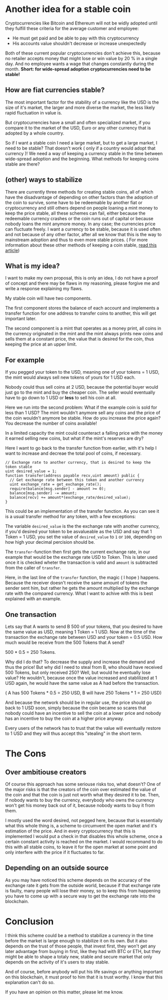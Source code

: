 # Another idea for a stable coin
Cryptocurrencies like Bitcoin and Ethereum will not be widly adopted 
until they fulfill these criteria for the average customer and employee: 
- He must get paid and be able to pay with this cryptocurrency 
- His accounts value shouldn't decrease or increase unexpectedly 

Both of these current popular cryptocurrencies don't achieve this, 
because no retailer accepts money that might lose or win value 
by 20 % in a single day. And no employee wants a wage that 
changes constantly during the month. 
**Short: for wide-spread 
adoption cryptocurrencies need to be stable!**

## How are fiat currencies stable? 
The most important factor for the stability of a currency like the USD is the 
size of it's market, the larger and more diverse the market, the less likely rapid fluctuation 
in value is.

But cryptocurrencies have a small and often specialized market, if you compare it to the market of the USD, 
Euro or any other currency that is adopted by a whole country.

So if I want a stable coin I need a large market, but to get a large market, I need to be stable? 
That doesn't work ( only if a country would adopt that currency )! 
We need a way of keeping a currency stable in the time between wide-spread adoption and the beginning.
What methods for keeping coins stable are there? 

## (other) ways to stabilize 
There are currently three methods for creating stable coins, 
all of which have the disadvantage of depending on other factors 
than the adoption of the coin to survive, some have to be redeemable 
by another fiat or cryptocurrency and still others depend on people 
loaning a mint money to keep the price stable, 
all these schemes can fail, either because 
the redeemable currency crashes or the coin runs out 
of capital or because nobody loans the mint anymore money. 
In any case; the currencies price can fluctuate freely. 
I want a currency to be stable, because it is used often 
and not because of any other factor, after all we know 
that this is the way to mainstream adoption and thus to even more stable prices. 
( For more information about these other methods of keeping a coin stable, [read this article](https://hackernoon.com/stablecoins-designing-a-price-stable-cryptocurrency-6bf24e2689e5)) 

## What is my idea? 
I want to make my own proposal, this is only an idea, 
I do not have a proof of concept and there may be flaws in my reasoning, 
please forgive me and write a response explaining my flaws. 

My stable coin will have two components.

The first component stores the balance of each account 
and implements a transfer function for 
one address to transfer coins to another,
this will get important later. 

The second component is a mint that operates as a money print,
all coins in the currency originated in the mint and the mint always prints new coins and sells them
at a constant price, the value that is desired for the coin, 
thus keeping the price at an upper limit. 

## For example 
If you pegged your token to the USD, 
meaning one of your tokens = 1 USD, 
the mint would always sell new tokens 
of yours for 1 USD each. 

Nobody could thus sell coins at 2 USD, 
because the potential buyer would just 
go to the mint and buy the cheaper coin. 
The seller would eventually have to go 
down to 1 USD or **less** to sell his coin 
at all.

Here we run into the second problem:
What if the example coin is sold for less than 1 USD?
The mint wouldn't anymore sell any coins and the price 
of the coin wouldn't anymore be stable. 
How do you increase the price again? 
You decrease the number of coins available!

In a limited capacity the mint could counteract a falling price 
with the money it earned selling new coins, 
but what if the mint's reserves are dry?  

Here I want to go back to the transfer function from earlier, 
with it's help I want to increase and decreae the total pool of coins, if necessary.
```solidity
// Exchange rate to another currency, that is desired to keep the token stable
uint desired_value = 1; 
function transfer(address payable recv,uint amount) public {
  // Get exchange rate between this token and another currency
  uint exchange_rate = get_exchange_rate();
  require(balance[msg.sender] - amount >= 0);
  balance[msg.sender] -= amount;
  balance[recv] += amount*(exchange_rate/desired_value);
} 
```
This could be an implementation of the transfer function. 
As you can see it is a usual transfer method for any token, 
with a few exceptions:

The variable `desired_value` is the the exchange rate
with another currency, if you'd desired your token to
be asvalueable as the USD and say that 1 Token = 1 USD, you set
the value of `desired_value` to `1` or `100`,
depending on how high your decimal percision
should be.

The `transfer`-function then
first gets the current exchange rate, in our
example that would be the exchange rate USD to Token.
This is later used once it is checked wheter the
transaction is valid and `amount` is subtracted
from the caller of `transfer`.

Here, in the last line of the `transfer` function,
the magic ( I hope ) happens.
Because the receiver doesn't receive the same amount of
tokens the sender sent him, but rather he gets the amount
multiplied by the exchange rate with the compared currency.
What I want to achive with this is best explained with an
example.

## One transaction 
Lets say that  A wants to send B 500 of your tokens,
that you desired to have the same value as USD, 
meaning 1 Token = 1 USD.
Now at the time of the transaction the exchange rate
between USD and your token = 0.5 USD.
How much would be receive from the 500 Tokens that A send?

500 * 0.5 = 250 Tokens.

Why did I do that?
To decrease the supply and increase the demand and thus the price!
But why did I need to steal from B, who should have received 500 Tokens,
but only received 250?
Well, but would he eventually lose value?
He wouldn't, because once the value increased and
stablilized at 1 USD again, he would have the same
value as A had before the transaction.

( A has 500 Tokens * 0.5 = 250 USD, B will have 250 Tokens * 1 = 250 USD)

And because the network should be in regular use,
the price should go back to 1 USD soon,
simply because the coin became so scares
that nobody could have an incentive to
sell the coin at a lower price and nobody
has an incentive to buy the coin at a higher
price anyway.

Every users of the network has to trust that
the value will eventually restore to 1 USD
and they will thus accept this "stealing"
in the short term.

# The Cons

## Over ambitiouse creators
Of course this approach has some seriouse risks
too, what doesn't?
One of the major risks is that the creators of
the coin over estimated the value of the coin
and that the coin is just not worth what they
desired it to be. 
Then, if nobody wants to buy the currency,
everybody who owns the currency won't get his money back out of it,
because nobody wants to buy it from them.

I mostly used the word desired,
not pegged here, because that is essentially
what this whole thing is, a scheme to circumvent 
the open market and it's estimation of the price.
And in every cryptocurrency that this is implemented
I would put a check in that disables this whole
scheme, once a certain constant activity is reached
on the market.
I would recommand to do this with all stable coins,
to leave it for the open market at some point and
only interfere with the price if it fluctuates to far.

## Depending on an outside source
As you may have noticed this scheme
depends on the accuracy of the exchange 
rate it gets from the outside world, because
if that exchange rate is faulty, many people
will lose their money, so to keep this from
happening you have to come up with a secure
way to get the exchange rate into the blockchain.


# Conclusion
I think this scheme could be a method to stabilize
a currency in the time before the market is large
enough to stabilize it on its own.
But it also depends on the trust of those people,
that invest first, they won't get any later 
advantage from buying in first, like they had
with BTC or ETH, but they might be able to shape
a totaly new, stable and secure market that only
depends on the activity of it's users to stay stable.

And of course, before anybody will put his life
savings or anything important on this blockchain,
it must proof to him that it is trust worthy.
I know  that this explanation can't do so.

If you have an opinion on this matter, please
let me know.
